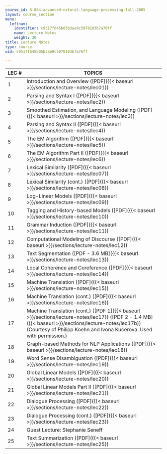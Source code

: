 ```yaml
---
course_id: 6-864-advanced-natural-language-processing-fall-2005
layout: course_section
menu:
  leftnav:
    identifier: c9517f645b05b3ae9c5078103b7a76ff
    name: Lecture Notes
    weight: 30
title: Lecture Notes
type: course
uid: c9517f645b05b3ae9c5078103b7a76ff

---
```


| LEC # | TOPICS |
| --- | --- |
| 1 | Introduction and Overview ([PDF]({{< baseurl >}}/sections/lecture-notes/lec01)) |
| 2 | Parsing and Syntax I ([PDF]({{< baseurl >}}/sections/lecture-notes/lec2)) |
| 3 | Smoothed Estimation, and Language Modeling ([PDF]({{< baseurl >}}/sections/lecture-notes/lec3)) |
| 4 | Parsing and Syntax II ([PDF]({{< baseurl >}}/sections/lecture-notes/lec4)) |
| 5 | The EM Algorithm ([PDF]({{< baseurl >}}/sections/lecture-notes/lec5)) |
| 6 | The EM Algorithm Part II ([PDF]({{< baseurl >}}/sections/lecture-notes/lec6)) |
| 7 | Lexical Similarity ([PDF]({{< baseurl >}}/sections/lecture-notes/lec07)) |
| 8 | Lexical Similarity (cont.) ([PDF]({{< baseurl >}}/sections/lecture-notes/lec08)) |
| 9 | Log-Linear Models ([PDF]({{< baseurl >}}/sections/lecture-notes/lec09)) |
| 10 | Tagging and History-based Models ([PDF]({{< baseurl >}}/sections/lecture-notes/lec10)) |
| 11 | Grammar Induction ([PDF]({{< baseurl >}}/sections/lecture-notes/lec11)) |
| 12 | Computational Modeling of Discourse ([PDF]({{< baseurl >}}/sections/lecture-notes/lec12)) |
| 13 | Text Segmentation ([PDF - 3.6 MB]({{< baseurl >}}/sections/lecture-notes/lec13)) |
| 14 | Local Coherence and Coreference ([PDF]({{< baseurl >}}/sections/lecture-notes/lec14)) |
| 15 | Machine Translation ([PDF]({{< baseurl >}}/sections/lecture-notes/lec15)) |
| 16 | Machine Translation (cont.) ([PDF]({{< baseurl >}}/sections/lecture-notes/lec16)) |
| 17 | Machine Translation (cont.) ([PDF 1]({{< baseurl >}}/sections/lecture-notes/lec17)) ([PDF 2 - 1.4 MB]({{< baseurl >}}/sections/lecture-notes/lec17b)) (Courtesy of Philipp Koehn and Ivona Kucerova. Used with permission.) |
| 18 | Graph-based Methods for NLP Applications ([PDF]({{< baseurl >}}/sections/lecture-notes/lec18)) |
| 19 | Word Sense Disambiguation ([PDF]({{< baseurl >}}/sections/lecture-notes/lec19)) |
| 20 | Global Linear Models ([PDF]({{< baseurl >}}/sections/lecture-notes/lec20)) |
| 21 | Global Linear Models Part II ([PDF]({{< baseurl >}}/sections/lecture-notes/lec21)) |
| 22 | Dialogue Processing ([PDF]({{< baseurl >}}/sections/lecture-notes/lec22)) |
| 23 | Dialogue Processing (cont.) ([PDF]({{< baseurl >}}/sections/lecture-notes/lec23)) |
| 24 | Guest Lecture: Stephanie Seneff |
| 25 | Text Summarization ([PDF]({{< baseurl >}}/sections/lecture-notes/lec25))